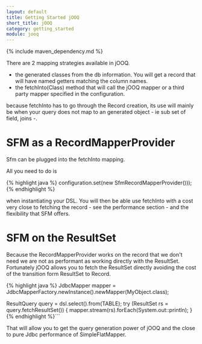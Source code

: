 ```yaml
---
layout: default
title: Getting Started jOOQ
short_title: jOOQ
category: getting_started
module: jooq
---
```


{% include maven_dependency.md %}

There are 2 mapping strategies available in jOOQ.

* the generated classes from the db information. You will get a record that will have named getters matching the column names.
* the fetchInto(Class) method that will call the jOOQ mapper or a third party mapper specified in the configuration.

because fetchInto has to go through the Record creation, its use will mainly be when your query does not map to an generated object - ie sub set of field, joins -.

# SFM as a RecordMapperProvider

Sfm can be plugged into the fetchInto mapping. 

All you need to do is 

{% highlight java %}
configuration.set(new SfmRecordMapperProvider()));
{% endhighlight %}

when instantiating your DSL. You will then be able use fetchInto with a cost very close to fetching the record - see the performance section - and the flexibility that SFM offers.

# SFM on the ResultSet

Because the RecordMapperProvider works on the record that we don't need we are not as performant as working directly with the ResultSet. Fortunately jOOQ allows you to fetch the ResultSet directly avoiding the cost of the transition form ResultSet to Record.

{% highlight java %}
JdbcMapper mapper = JdbcMapperFactory.newInstance().newMapper(MyObject.class);

ResultQuery<MyRecord> query = dsl.select().from(TABLE);
try (ResultSet rs = query.fetchResultSet()) {
    mapper.stream(rs).forEach(System.out::println);
}
{% endhighlight %}```

That will allow you to get the query generation power of jOOQ and the close to pure Jdbc performance of SimpleFlatMapper.
